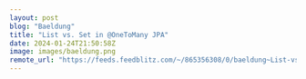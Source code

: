 ```yaml
---
layout: post
blog: "Baeldung"
title: "List vs. Set in @OneToMany JPA"
date: 2024-01-24T21:50:58Z
image: images/baeldung.png
remote_url: "https://feeds.feedblitz.com/~/865356308/0/baeldung~List-vs-Set-in-OneToMany-JPA"
---
```


